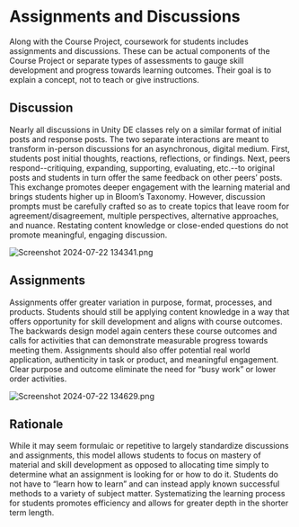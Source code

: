 # Assignments and Discussions

Along with the Course Project, coursework for students includes assignments and discussions. These can be actual components of the Course Project or separate types of assessments to gauge skill development and progress towards learning outcomes.
Their goal is to explain a concept, not to teach or give instructions.

## Discussion
Nearly all discussions in Unity DE classes rely on a similar format of initial posts and response posts. 
The two separate interactions are meant to transform in-person discussions for an asynchronous, digital medium. 
First, students post initial thoughts, reactions, reflections, or findings. 
Next, peers respond--critiquing, expanding, supporting, evaluating, etc.--to original posts and students in turn offer the same feedback on other peers’ posts. 
This exchange promotes deeper engagement with the learning material and brings students higher up in Bloom’s Taxonomy. 
However, discussion prompts must be carefully crafted so as to create topics that leave room for agreement/disagreement, multiple perspectives, alternative approaches, and nuance. 
Restating content knowledge or close-ended questions do not promote meaningful, engaging discussion.

![Screenshot 2024-07-22 134341.png](Screenshot_2024-07-22_134341.png)

## Assignments
Assignments offer greater variation in purpose, format, processes, and products. Students should still be applying content knowledge in a way that offers opportunity for skill development and aligns with course outcomes. The backwards design model again centers these course outcomes and calls for activities that can demonstrate measurable progress towards meeting them. Assignments should also offer potential real world application, authenticity in task or product, and meaningful engagement. Clear purpose and outcome eliminate the need for “busy work” or lower order activities.

![Screenshot 2024-07-22 134629.png](assignments.png)




## Rationale 
While it may seem formulaic or repetitive to largely standardize discussions and assignments, this model allows students to focus on mastery of material and skill development as opposed to allocating time simply to determine what an assignment is looking for or how to do it. Students do not have to “learn how to learn” and can instead apply known successful methods to a variety of subject matter. Systematizing the learning process for students promotes efficiency and allows for greater depth in the shorter term length.

